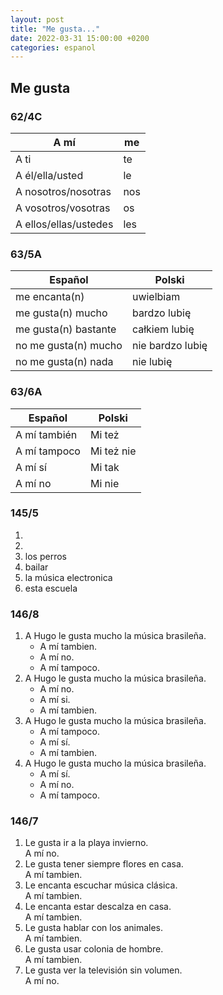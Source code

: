 ```yaml
---
layout: post
title: "Me gusta..."
date: 2022-03-31 15:00:00 +0200
categories: espanol
---
```


## Me gusta

### 62/4C

| A mí                  | me  |
| --------------------- | --- |
| A ti                  | te  |
| A él/ella/usted       | le  |
| A nosotros/nosotras   | nos |
| A vosotros/vosotras   | os  |
| A ellos/ellas/ustedes | les |

### 63/5A

| Español              | Polski           |
| -------------------- | ---------------- |
| me encanta(n)        | uwielbiam        |
| me gusta(n) mucho    | bardzo lubię     |
| me gusta(n) bastante | całkiem lubię    |
| no me gusta(n) mucho | nie bardzo lubię |
| no me gusta(n) nada  | nie lubię        |

### 63/6A

| Español      | Polski     |
| ------------ | ---------- |
| A mí también | Mi też     |
| A mí tampoco | Mi też nie |
| A mí sí      | Mi tak     |
| A mí no      | Mi nie     |

### 145/5

1. 
2. 
3. los perros
4. bailar
5. la música electronica
6. esta escuela

### 146/8

1. A Hugo le gusta mucho la música brasileña.
   - A mí tambien.
   - A mí no.
   - A mí tampoco.
2. A Hugo le gusta mucho la música brasileña.
   - A mí no.
   - A mí si.
   - A mí tambien.
3. A Hugo le gusta mucho la música brasileña.
   - A mí tampoco.
   - A mí sí.
   - A mí tambien.
4. A Hugo le gusta mucho la música brasileña.
   - A mí sí.
   - A mí no.
   - A mí tampoco.

### 146/7

1. Le gusta ir a la playa invierno.  
   A mí no.
2. Le gusta tener siempre flores en casa.  
   A mí tambien.
3. Le encanta escuchar música clásica.  
   A mí tambien.
4. Le encanta estar descalza en casa.  
   A mí tambien.
5. Le gusta hablar con los animales.  
   A mí tambien.
6. Le gusta usar colonia de hombre.  
   A mí tambien.
7. Le gusta ver la televisión sin volumen.  
   A mí no.
